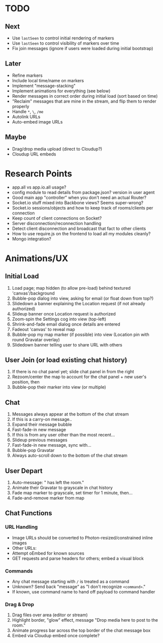 # TODO
## Next
- Use `lastSeen` to control initial rendering of markers
- Use `lastSeen` to control visibility of markers over time
- Fix join messages (ignore if users were loaded during initial bootstrap)

## Later
- Refine markers
- Include local time/name on markers
- Implement "message-stacking"
- Implement animations for everything (see below)
- Render messages in correct order during initial load (sort based on time)
- "Reclaim" messages that are mine in the stream, and flip them to render properly
- Handle `*`, `\`, `/me`
- Autolink URLs
- Auto-embed image URLs

## Maybe
- Drag/drop media upload (direct to Cloudup?)
- Cloudup URL embeds

# Research Points
* app.all vs app.io.all usage?
* config module to read details from package.json? version in user agent
* Good main app "controller" when you don't need an actual Router?
* Socket.io stuff mixed into Backbone views? Seems super-wrong?
* Socket.io sessions/objects and how to keep track of rooms/clients per connection
* Keep count of client connections on Socket?
* Server disconnection/reconnection handling
* Detect client disconnection and broadcast that fact to other clients
* How to use require.js on the frontend to load all my modules cleanly?
* Mongo integration?

# Animations/UX
## Initial Load
1. Load page; map hidden (to allow pre-load) behind textured 'canvas'/background
1. Bubble-pop dialog into view, asking for email (or float down from top?)
1. Slidedown a banner explaining the Location request (if not already authorized)
1. Slideup banner once Location request is authorized
1. Zoom-spin the Settings cog into view (top-left)
1. Shrink-and-fade email dialog once details are entered
1. Fadeout 'canvas' to reveal map
1. Bubble-pop my map marker (if possible) into view (Location pin with round Gravatar overlay)
1. Slidedown banner telling user to share URL with others

## User Join (or load existing chat history)
1. If there is no chat panel yet; slide chat panel in from the right
1. Rezoom/center the map to account for the chat panel + new user's position, then
1. Bubble-pop their marker into view (or multiple)

## Chat
1. Messages always appear at the bottom of the chat stream
1. If this is a carry-on message..
 1. Expand their message bubble
 1. Fast-fade-in new message
1. If this is from any user other than the most recent...
 1. Slideup previous messages
 1. Fast-fade-in new message, sync with...
 1. Bubble-pop Gravatar
1. Always auto-scroll down to the bottom of the chat stream

## User Depart
1. Auto-message: "<name> has left the room."
1. Animate their Gravatar to grayscale in chat history
1. Fade map marker to grayscale, set timer for 1 minute, then...
1. Fade-and-remove marker from map

## Chat Functions
### URL Handling
- Image URLs should be converted to Photon-resized/constrained inline images
- Other URLs:
 - Attempt oEmbed for known sources
 - GET requests and parse headers for others; embed a visual block

### Commands
- Any chat message starting with `/` is treated as a command
- Unknown? Send back "message" as "I don't recognize `<command>`."
- If known, use command name to hand off payload to command handler

### Drag & Drop
1. Drag files over area (editor or stream)
1. Highlight border, "glow" effect, message "Drop media here to post to the room."
1. Animate progress bar across the top border of the chat message box
1. Embed via Cloudup embed once complete?

